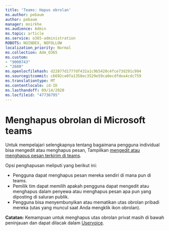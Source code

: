 ```yaml
---
title: 'Teams: Hapus obrolan'
ms.author: pebaum
author: pebaum
manager: mnirkhe
ms.audience: Admin
ms.topic: article
ms.service: o365-administration
ROBOTS: NOINDEX, NOFOLLOW
localization_priority: Normal
ms.collection: Adm_O365
ms.custom:
- "9000743"
- "2680"
ms.openlocfilehash: d22877d1777df432a1c9b5420c4fce73d291c994
ms.sourcegitcommit: c6692ce0fa1358ec3529e59ca0ecdfdea4cdc759
ms.translationtype: MT
ms.contentlocale: id-ID
ms.lasthandoff: 09/14/2020
ms.locfileid: "47736795"
---
```

# <a name="delete-a-chat-in-microsoft-teams"></a>Menghapus obrolan di Microsoft teams

Untuk mempelajari selengkapnya tentang bagaimana pengguna individual bisa mengedit atau menghapus pesan, Tampilkan [mengedit atau menghapus pesan terkirim di teams](https://support.office.com/article/5f1fe604-a900-4a07-b8b7-8cf70ed6b263). 

Opsi penghapusan meliputi yang berikut ini:

- Pengguna dapat menghapus pesan mereka sendiri di mana pun di teams.
- Pemilik tim dapat memilih apakah pengguna dapat mengedit atau menghapus dalam penyewa atau menghapus pesan apa pun yang diposting di saluran publik.
- Pengguna bisa menyembunyikan atau mematikan utas obrolan pribadi mereka (utas yang muncul saat Anda mengklik ikon obrolan).

**Catatan:** Kemampuan untuk menghapus utas obrolan privat masih di bawah peninjauan dan dapat dilacak dalam [Uservoice](https://microsoftteams.uservoice.com/forums/555103-public/suggestions/33535006-delete-private-chat-threads). 